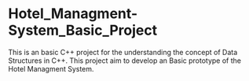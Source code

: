 # Hotel_Managment-System_Basic_Project
This is an basic C++ project for the understanding the concept of Data Structures in C++.
This project aim to develop an Basic prototype of the Hotel Managment System.
